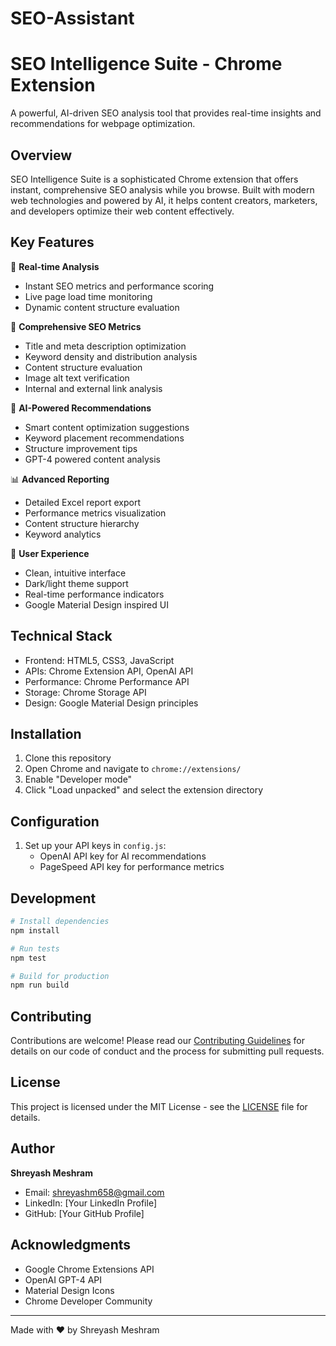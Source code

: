 # SEO-Assistant
# SEO Intelligence Suite - Chrome Extension

A powerful, AI-driven SEO analysis tool that provides real-time insights and recommendations for webpage optimization.

## Overview

SEO Intelligence Suite is a sophisticated Chrome extension that offers instant, comprehensive SEO analysis while you browse. Built with modern web technologies and powered by AI, it helps content creators, marketers, and developers optimize their web content effectively.

## Key Features

🚀 **Real-time Analysis**
- Instant SEO metrics and performance scoring
- Live page load time monitoring
- Dynamic content structure evaluation

🎯 **Comprehensive SEO Metrics**
- Title and meta description optimization
- Keyword density and distribution analysis
- Content structure evaluation
- Image alt text verification
- Internal and external link analysis

🤖 **AI-Powered Recommendations**
- Smart content optimization suggestions
- Keyword placement recommendations
- Structure improvement tips
- GPT-4 powered content analysis

📊 **Advanced Reporting**
- Detailed Excel report export
- Performance metrics visualization
- Content structure hierarchy
- Keyword analytics

🎨 **User Experience**
- Clean, intuitive interface
- Dark/light theme support
- Real-time performance indicators
- Google Material Design inspired UI

## Technical Stack

- Frontend: HTML5, CSS3, JavaScript
- APIs: Chrome Extension API, OpenAI API
- Performance: Chrome Performance API
- Storage: Chrome Storage API
- Design: Google Material Design principles

## Installation

1. Clone this repository
2. Open Chrome and navigate to `chrome://extensions/`
3. Enable "Developer mode"
4. Click "Load unpacked" and select the extension directory

## Configuration

1. Set up your API keys in `config.js`:
   - OpenAI API key for AI recommendations
   - PageSpeed API key for performance metrics

## Development

```bash
# Install dependencies
npm install

# Run tests
npm test

# Build for production
npm run build
```

## Contributing

Contributions are welcome! Please read our [Contributing Guidelines](CONTRIBUTING.md) for details on our code of conduct and the process for submitting pull requests.

## License

This project is licensed under the MIT License - see the [LICENSE](LICENSE) file for details.

## Author

**Shreyash Meshram**
- Email: shreyashm658@gmail.com
- LinkedIn: [Your LinkedIn Profile]
- GitHub: [Your GitHub Profile]

## Acknowledgments

- Google Chrome Extensions API
- OpenAI GPT-4 API
- Material Design Icons
- Chrome Developer Community

---

Made with ❤️ by Shreyash Meshram
